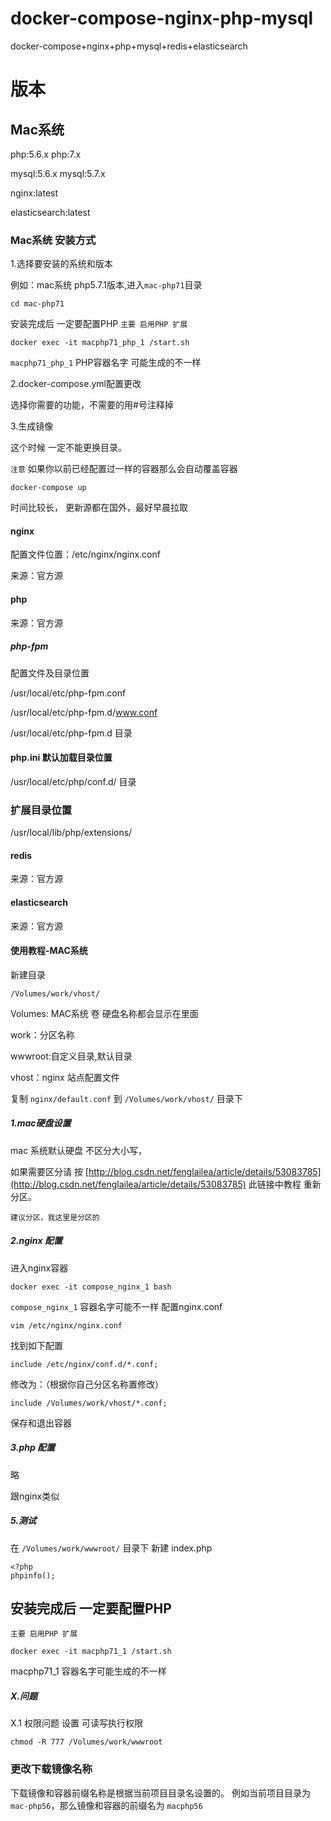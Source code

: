 # docker-compose-nginx-php-mysql
docker-compose+nginx+php+mysql+redis+elasticsearch
# 版本
## Mac系统
php:5.6.x
php:7.x

mysql:5.6.x
mysql:5.7.x

nginx:latest

elasticsearch:latest
### Mac系统 安装方式
1.选择要安装的系统和版本

例如：mac系统 php5.7.1版本,进入`mac-php71`目录
```
cd mac-php71
```

安装完成后 一定要配置PHP
`主要 启用PHP 扩展`
```shell
docker exec -it macphp71_php_1 /start.sh
```
`macphp71_php_1` PHP容器名字 可能生成的不一样

2.docker-compose.yml配置更改

选择你需要的功能，不需要的用#号注释掉

3.生成镜像

这个时候 一定不能更换目录。

`注意` 如果你以前已经配置过一样的容器那么会自动覆盖容器
```
docker-compose up
```
时间比较长， 更新源都在国外，最好早晨拉取
#### nginx
配置文件位置：/etc/nginx/nginx.conf

来源：官方源 

#### php
来源：官方源 
##### php-fpm
配置文件及目录位置

/usr/local/etc/php-fpm.conf

/usr/local/etc/php-fpm.d/www.conf

/usr/local/etc/php-fpm.d  目录

#### php.ini 默认加载目录位置
/usr/local/etc/php/conf.d/  目录
### 扩展目录位置
/usr/local/lib/php/extensions/

#### redis
来源：官方源 

#### elasticsearch
来源：官方源 

#### 使用教程-MAC系统
新建目录
```
/Volumes/work/vhost/
```
Volumes: MAC系统 卷 硬盘名称都会显示在里面

work：分区名称

wwwroot:自定义目录,默认目录

vhost：nginx 站点配置文件

复制 `nginx/default.conf` 到 `/Volumes/work/vhost/` 目录下

##### 1.mac硬盘设置
mac 系统默认硬盘 不区分大小写，

如果需要区分请 按 [http://blog.csdn.net/fenglailea/article/details/53083785](http://blog.csdn.net/fenglailea/article/details/53083785) 此链接中教程 重新分区。

`建议分区，我这里是分区的`

##### 2.nginx 配置
进入nginx容器
```
docker exec -it compose_nginx_1 bash
```
`compose_nginx_1` 容器名字可能不一样
配置nginx.conf
```
vim /etc/nginx/nginx.conf
```
找到如下配置
```
include /etc/nginx/conf.d/*.conf;
```
修改为：（根据你自己分区名称置修改）
```
include /Volumes/work/vhost/*.conf; 
```
保存和退出容器

##### 3.php 配置
略 

跟nginx类似

##### 5.测试
在 `/Volumes/work/wwwroot/` 目录下
新建 index.php
```
<?php
phpinfo();
```
## 安装完成后 一定要配置PHP
`主要 启用PHP 扩展`
```shell
docker exec -it macphp71_1 /start.sh
```
macphp71_1 容器名字可能生成的不一样

##### X.问题
X.1 权限问题
设置 可读写执行权限
```
chmod -R 777 /Volumes/work/wwwroot
```
### 更改下载镜像名称
下载镜像和容器前缀名称是根据当前项目目录名设置的。
例如当前项目目录为`mac-php56`，那么镜像和容器的前缀名为 `macphp56`